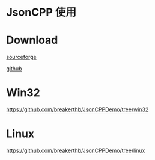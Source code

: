 # JsonCPP 使用

# Download

[sourceforge](https://sourceforge.net/projects/jsoncpp/)

[github](https://github.com/open-source-parsers/jsoncpp)

# Win32

<https://github.com/breakerthb/JsonCPPDemo/tree/win32>

# Linux

<https://github.com/breakerthb/JsonCPPDemo/tree/linux>